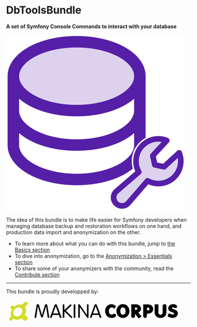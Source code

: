 # DbToolsBundle
**A set of Symfony Console Commands to interact with your database**

![Logo](./public/logo.svg)

The idea of this bundle is to make life easier for Symfony developers when managing
database backup and restoration workflows on one hand, and production data import
and anonymization on the other.

* To learn more about what you can do with this bundle, jump to [the Basics section](./getting-started/basics)
* To dive into anonymization, go to the [Anonymization > Essentials section](./anonymization/essentials)
* To share some of your anonymizers with the community, read the [Contribute section](./contribute/pack)

---

This bundle is proudly developped by:

<a href="https://makina-corpus.com/" target="_blank" title="Makina Corpus">
    <svg style="margin: auto; max-width: 100%" version="1.1" xmlns="http://www.w3.org/2000/svg" xmlns:xlink="http://www.w3.org/1999/xlink" width="480px" height="62px" viewBox="0 0 480 62" >
      <g>
        <path fill="#D0DD2A" d="M57.4,47.5c-2-1.6-4-3.3-6-4.899c-0.8-0.7-0.9-0.802-0.3-1.7   c1.2-2.102,2-4.3,2.5-6.602C54.4,30.7,54.3,27.2,53.1,23.7c-0.4-1.2-1-2.2-1.6-3.3c-0.2-0.3-0.3-0.6,0-0.9c0.9-1,1.8-2,2.8-2.9   c1.4-1.5,2.9-2.9,4.2-4.4c1.5-1.7,1.1-3.7-0.8-4.8c-0.5-0.4-1.1-0.7-1.7-1c-1.5-0.8-3-0.7-4.4-0.1c-1.2,0.5-2,1.3-2.9,2.3l-5,4.8   c-0.3,0.2-0.4,0.2-0.7,0.2c-0.3,0-0.6-0.1-1-0.1c-12.5-2-19.5,5.3-19.5,5.3c-0.3,0.3-0.6,0.3-0.9,0c-0.9-0.7-1.8-1.3-2.6-2   c-1.4-1.1-2.4-1.3-3.9-0.4c-1,0.6-1.5,1.5-2.2,2.3c-0.4,0.4-0.7,0.9-1,1.3c-0.8,1.3-0.7,2.6,0.4,3.7c0.9,0.9,1.8,1.8,2.8,2.7   c0.4,0.3,0.4,0.6,0.2,1.1c-0.3,0.6-0.6,1.1-0.8,1.7c-2.2,5-2.8,10.099-1,15.4c0.3,0.8,0.1,1.198-0.4,1.8   c-1.4,1.5-2.9,2.898-4.1,4.5c-1.1,1.398-1.1,3.1-0.1,4.6c0.4,0.5,0.8,1,1.2,1.5c1.1,1.299,2.9,1.299,4.1,0.2   c1.3-1.2,2.5-2.5,3.8-3.7c1.5-1.399,1-1.399,2.9-0.399c3.1,1.6,6.4,2.1,9.9,1.8c3.7-0.3,7-1.602,10.2-3.4c0.9-0.5,1-0.5,1.8,0.2   l1.3,1.2c1.3,1.2,2.6,2.398,3.9,3.5c1.8,1.5,4.5,1.6,6.4,0.3c1.3-0.901,2.4-2,3.5-3.1C59.5,51.799,59.5,49.2,57.4,47.5 M39.6,41.4   c-4.7,4.8-12.9,6.6-17.3,1.898C17.8,38.4,19.4,32.101,22.7,27.6c3.3-4.5,11.6-9.3,17.9-4.4C46.6,27.8,44.3,36.5,39.6,41.4"/>
        <path fill="var(--vp-makina-logo-text)" d="M88.6,13.1c0.5,0.5,0.9,1.1,1.2,1.9l7.9,27.3l8-27.3c0.2-0.8,0.6-1.4,1.1-1.9   s1.2-0.7,2.1-0.7c0.9,0,1.6,0.2,2.2,0.7s1,1.2,1.2,2l5.6,33.9l-4.4,0.8L108.9,18l-9,30.3h-4.4L86.6,18l-4.5,30   c-0.1,0.6-0.3,1.1-0.7,1.5C81,49.8,80.5,50,79.8,50c-0.6,0-1.1-0.2-1.5-0.601c-0.4-0.399-0.6-0.899-0.6-1.5v-0.8l5.4-32   c0.2-0.9,0.6-1.5,1.2-2c0.6-0.5,1.4-0.7,2.2-0.7C87.3,12.4,88.1,12.7,88.6,13.1"/>
        <path fill="var(--vp-makina-logo-text)" d="M137.4,13.1c0.5,0.5,0.9,1.2,1.2,2l12.8,33.7l-4.4,1.301l-3.2-8.401h-17   l-2.6,6.901c-0.2,0.398-0.4,0.8-0.8,1.099c-0.4,0.3-0.8,0.401-1.3,0.401c-0.6,0-1.1-0.2-1.5-0.602c-0.4-0.398-0.6-0.898-0.6-1.5   c0-0.398,0.1-0.8,0.3-1.199l11.8-31.6c0.3-0.699,0.6-1.4,1.1-1.9c0.5-0.6,1.1-0.799,2-0.799C136.2,12.4,136.9,12.7,137.4,13.1    M142.5,37.8l-7.2-20.1L128,37.8H142.5z"/>
        <path fill="var(--vp-makina-logo-text)" d="M154.4,14.6c0-0.6,0.2-1.1,0.6-1.5c0.4-0.4,0.9-0.7,1.5-0.7s1.1,0.2,1.6,0.6   c0.4,0.4,0.7,0.9,0.7,1.6v13.8l16.9-15.9l3.2,2.9L163,30.2l16.6,16.2c0.5,0.5,0.8,1.101,0.8,1.7c0,0.601-0.2,1.101-0.6,1.4   c-0.4,0.399-0.9,0.6-1.4,0.6c-0.7,0-1.3-0.3-1.8-0.8L158.8,32v17.6h-4.4V14.6z"/>
        <path fill="var(--vp-makina-logo-text)" d="M184.3,14.7c0-0.6,0.2-1.1,0.7-1.6c0.4-0.4,1-0.7,1.6-0.7   c0.6,0,1.1,0.2,1.5,0.7c0.4,0.4,0.6,1,0.6,1.6v34.9h-4.4V14.7z"/>
        <path fill="var(--vp-makina-logo-text)" d="M196.6,14.6c0-0.6,0.2-1.1,0.7-1.6c0.4-0.4,1-0.7,1.6-0.7c0.8,0,1.4,0.3,1.8,1   L220.5,42V14.6c0-0.6,0.2-1.1,0.6-1.6s0.9-0.7,1.5-0.7s1.2,0.2,1.6,0.7s0.6,1,0.6,1.6v33.3c0,0.601-0.2,1.101-0.6,1.601   c-0.4,0.399-0.9,0.6-1.6,0.6c-0.8,0-1.4-0.3-1.8-1L201,20.4v29.2l-4.4-0.1V14.6z"/>
        <path fill="var(--vp-makina-logo-text)" d="M246.3,13.1c0.5,0.5,0.9,1.2,1.2,2l12.8,33.7l-4.399,1.301l-3.2-8.401h-17   l-2.6,6.901c-0.2,0.398-0.4,0.8-0.801,1.099c-0.399,0.3-0.799,0.401-1.299,0.401c-0.6,0-1.1-0.2-1.5-0.602   c-0.4-0.398-0.6-0.898-0.6-1.5c0-0.398,0.1-0.8,0.3-1.199L241,15.2c0.3-0.699,0.6-1.4,1.1-1.9c0.5-0.6,1.101-0.799,2-0.799   C245.1,12.4,245.9,12.7,246.3,13.1 M251.4,37.8l-7.2-20.1L237,37.8H251.4z"/>
        <path fill="var(--vp-makina-logo-text)" d="M299.4,45.2c-0.5,0.699-1,1.3-1.601,1.8c-0.6,0.6-1.399,1.1-2.2,1.399   c-0.8,0.4-1.699,0.7-2.5,0.9c-0.8,0.2-1.699,0.4-2.6,0.5S288.8,50,288,50c-3.1,0-5.9-0.7-8.4-2s-4.5-3.2-6.1-5.601   c-1.1-1.6-1.9-3.399-2.6-5.3C270.3,35.2,270,33.2,270,31.2c0-2.4,0.4-4.7,1.1-6.8c0.801-2.2,1.801-4.1,3.2-5.8c1.4-1.7,3-3.1,5-4.2   c1.9-1.1,4.101-1.8,6.5-2h1.101c1,0,2,0.1,3.1,0.4c1.1,0.2,2.2,0.6,3.3,1c1.101,0.4,2.101,0.9,3.101,1.4s1.8,1.1,2.5,1.7   c0.199,0.2,0.399,0.4,0.5,0.6c0.1,0.2,0.1,0.5-0.101,0.7l-2.6,5.4c-0.2,0.3-0.601,0.5-1,0.6c-0.4,0.1-0.9,0-1.3-0.2   c-1-0.8-2-1.5-3-2s-2.2-0.8-3.301-0.8c-0.3,0-0.699,0.1-1.199,0.2c-1.101,0.2-2,0.6-2.801,1.2c-0.8,0.6-1.5,1.3-2.1,2.2   s-1,1.8-1.3,2.9c-0.3,1.1-0.4,2.2-0.4,3.4c0,1.299,0.101,2.5,0.4,3.7s0.7,2.2,1.3,3.1c0.6,0.9,1.3,1.601,2.2,2.2   c0.899,0.5,1.899,0.8,3.1,0.8c0.9,0,1.7-0.1,2.5-0.399s1.5-0.601,2.101-0.9c0.5-0.3,1.1-0.5,1.6-0.7c0.5-0.199,1.1-0.3,1.7-0.3   c1.3,0,2.399,0.4,3.3,1.2s1.4,1.9,1.4,3.1C300.1,43.8,299.9,44.5,299.4,45.2"/>
        <path fill="var(--vp-makina-logo-text)" d="M335.2,38.4c-0.9,2.3-2.101,4.3-3.7,6c-1.6,1.699-3.4,3.1-5.6,4.1   c-2.2,1-4.601,1.5-7.2,1.5c-2.601,0-5-0.5-7.2-1.5s-4.1-2.4-5.6-4.1c-1.601-1.7-2.801-3.7-3.7-6c-0.9-2.301-1.3-4.7-1.3-7.201   c0-2.6,0.399-5,1.3-7.3c0.899-2.3,2.1-4.3,3.7-6c1.6-1.7,3.399-3.1,5.6-4.1s4.6-1.5,7.2-1.5c2.6,0,5,0.5,7.2,1.5   c2.199,1,4.1,2.4,5.6,4.1c1.6,1.7,2.8,3.7,3.7,6c0.899,2.3,1.3,4.7,1.3,7.2C336.5,33.7,336.1,36.1,335.2,38.4 M325.4,27.7   c-0.301-1.2-0.7-2.4-1.301-3.3c-0.6-1-1.3-1.8-2.199-2.3c-0.9-0.5-2-0.9-3.301-0.9c-1.199,0-2.3,0.3-3.199,0.9   c-0.9,0.6-1.601,1.4-2.2,2.3c-0.601,1-1,2-1.3,3.2c-0.301,1.2-0.4,2.4-0.4,3.6c0,1.201,0.1,2.4,0.4,3.6c0.3,1.2,0.699,2.3,1.3,3.2   c0.6,1,1.3,1.8,2.2,2.3c0.899,0.601,1.899,0.9,3.199,0.9c1.2,0,2.2-0.3,3.101-0.8c0.899-0.601,1.7-1.301,2.3-2.2   c0.6-0.9,1.1-2,1.4-3.2c0.3-1.2,0.5-2.4,0.5-3.6C325.9,30.2,325.7,28.9,325.4,27.7"/>
        <path fill="var(--vp-makina-logo-text)" d="M362.7,50.799C362.4,50.9,362,51,361.6,51c-0.399,0-0.699-0.201-0.899-0.399   L351.6,38.5v6.7c0,0.7-0.1,1.3-0.399,1.9c-0.3,0.6-0.601,1.1-1.101,1.5c-0.5,0.399-1,0.8-1.6,1c-0.6,0.3-1.3,0.399-2,0.399   s-1.4-0.1-2-0.399c-0.6-0.302-1.2-0.601-1.6-1.101c-0.5-0.399-0.9-1-1.101-1.6c-0.3-0.602-0.399-1.2-0.399-1.9V13.8   c0-0.3,0.199-0.6,0.5-0.8c0.3-0.2,0.699-0.3,1.199-0.2h0.801h1.199h1.5h1.7c0.9,0,1.8-0.1,2.8-0.1h2.4h1.4c0.399,0,0.6,0,0.8,0.1   c1.7,0.3,3.3,0.7,4.8,1.3s2.8,1.4,3.9,2.3c1.1,1,2,2.2,2.6,3.6c0.6,1.4,1,3,1,4.9c0,1.3-0.2,2.5-0.6,3.5c-0.4,1-0.9,2-1.601,2.8   s-1.5,1.5-2.399,2.099c-0.9,0.602-1.9,1-3,1.401l8.5,10.599c0.3,0.302,0.399,0.602,0.399,0.802c0,0.198-0.3,0.5-0.7,0.698   L362.7,50.799z M356.9,22.5c-0.5-0.6-1.101-0.9-1.7-0.9H351.6v6.1h3.801c0.6,0,1.1-0.3,1.6-0.9c0.4-0.6,0.7-1.3,0.7-2.1   S357.4,23.2,356.9,22.5"/>
        <path fill="var(--vp-makina-logo-text)" d="M400.3,30.4c-0.6,1.5-1.5,2.8-2.6,3.9c-1.101,1.101-2.4,1.9-3.9,2.601   c-1.5,0.6-3.1,1-4.8,1.199c-0.4,0.101-1.1,0.101-2.1,0.101h-2.7v0.2V40.8c0,0.9-0.101,1.8-0.101,2.8c-0.1,0.9-0.199,1.801-0.3,2.5   c-0.1,0.801-0.3,1.301-0.6,1.7c-0.4,0.601-0.9,1.101-1.601,1.601c-0.6,0.5-1.5,0.699-2.5,0.699c-0.699,0-1.399-0.1-2-0.399   c-0.6-0.3-1.199-0.601-1.6-1.101c-0.5-0.5-0.8-1-1.1-1.6c-0.301-0.6-0.4-1.2-0.4-1.9V13.9c0-0.3,0.1-0.5,0.4-0.7   c0.3-0.2,0.6-0.3,1-0.3h7.5c1.5,0,3,0.1,4.5,0.2c1.5,0.2,2.899,0.4,4.3,0.7v-0.1c2.3,0.5,4.399,1.7,6.1,3.3   c1.7,1.7,2.7,3.8,3.101,6.3c0.1,0.6,0.199,1.3,0.199,2.1C401.2,27.3,400.9,28.9,400.3,30.4 M390.2,22.8c-0.601-0.7-1.4-1.1-2.2-1.1   h-3.6v7.6h3.6c0.9,0,1.6-0.4,2.2-1.1c0.6-0.7,0.899-1.6,0.899-2.7S390.8,23.5,390.2,22.8"/>
        <path fill="var(--vp-makina-logo-text)" d="M436.2,41.101c-0.8,1.898-1.9,3.5-3.4,4.8c-1.399,1.3-3.2,2.3-5.1,3   c-2,0.7-4.101,1-6.4,1s-4.5-0.401-6.399-1c-2-0.7-3.7-1.7-5.101-3c-1.399-1.3-2.6-2.901-3.399-4.8c-0.801-1.9-1.2-4-1.2-6.5V13.8   c0-0.3,0.1-0.5,0.399-0.7c0.301-0.2,0.7-0.3,1.101-0.3h7.399c0.4,0,0.801,0.1,1,0.3c0.301,0.2,0.4,0.5,0.4,0.7v20.999   c0,2,0.5,3.602,1.6,4.802c1.101,1.198,2.5,1.8,4.2,1.8s3.101-0.602,4.2-1.8c1.1-1.2,1.6-2.802,1.6-4.802V17.3   c0-0.7,0.101-1.3,0.4-1.9s0.6-1.1,1.1-1.6s1-0.8,1.601-1.1c0.6-0.3,1.3-0.4,2-0.4s1.399,0.1,2,0.4c0.6,0.3,1.2,0.6,1.7,1.1   s0.899,1,1.1,1.6c0.3,0.6,0.4,1.2,0.4,1.9v17.3C437.5,37.101,437,39.2,436.2,41.101"/>
        <path fill="var(--vp-makina-logo-text)" d="M460.3,27.4c1.5,0.6,2.8,1.3,4.101,2.1c1.199,0.9,2.199,1.9,3,3.2   c0.8,1.3,1.199,2.9,1.199,4.7c0,1.3-0.199,2.5-0.699,3.7c-0.4,1.198-1,2.3-1.801,3.399c-1.399,1.9-3,3.299-5,4.101   c-2,0.899-4.1,1.3-6.399,1.3c-0.9,0-1.9-0.102-3-0.3c-1.2-0.2-2.3-0.5-3.601-0.802c-1.199-0.299-2.399-0.698-3.5-1.099   c-1.1-0.401-2.1-0.8-2.8-1.2c-0.3-0.1-0.5-0.201-0.7-0.5c-0.199-0.3-0.199-0.5-0.199-0.701c0.1-0.898,0.3-1.599,0.5-2.198   c0.199-0.601,0.399-1.2,0.6-1.802c0.1-0.299,0.1-0.5,0.2-0.698c0.1-0.2,0.1-0.4,0.2-0.5l-0.101,0.1c0.101-0.1,0.101-0.3,0.2-0.5   s0.1-0.401,0.2-0.6c0-0.101,0-0.2,0.1-0.302V39v-0.201c0-0.398,0.2-0.698,0.601-0.898c0.399-0.2,0.899-0.2,1.5-0.102   C445.1,37.9,445.4,38,445.8,38.101c0.4,0.198,0.8,0.3,1.3,0.5c0.5,0.198,0.9,0.399,1.4,0.5c0.5,0.198,0.8,0.3,1.1,0.399   c1,0.4,1.9,0.7,2.801,1c0.899,0.299,1.699,0.4,2.5,0.4c0.399,0,0.8-0.102,1.199-0.3c0.4-0.2,0.7-0.4,1-0.7   c0.301-0.3,0.601-0.602,0.7-1c0.2-0.4,0.3-0.9,0.3-1.3c0-0.302-0.1-0.601-0.3-0.802c-0.2-0.198-0.5-0.5-0.8-0.698   c-0.3-0.2-0.6-0.4-0.9-0.5c-0.3-0.101-0.6-0.302-0.8-0.4v0.099c-0.8-0.398-1.6-0.698-2.399-1C451.6,33.9,450.3,33.4,449.1,32.9   c-1.3-0.5-2.399-1.2-3.399-1.9c-1-0.8-1.8-1.8-2.5-2.9c-0.601-1.2-0.9-2.6-0.9-4.3c0-1.8,0.4-3.5,1.2-4.9   c0.8-1.4,1.8-2.7,3.101-3.6c1.3-1,2.699-1.7,4.3-2.2c1.6-0.5,3.2-0.8,4.899-0.8c0.8,0,1.9,0.1,3.101,0.3s2.399,0.6,3.5,1.1   c1.1,0.5,2.1,1.2,2.899,2c0.8,0.8,1.2,1.8,1.2,3c0,1.2-0.399,2.2-1.3,3c-0.9,0.8-1.9,1.3-3.2,1.3c-0.7,0-1.4-0.1-1.9-0.3   c-0.6-0.2-1.199-0.4-1.699-0.7c-0.601-0.2-1.2-0.5-1.801-0.7C456,21.1,455.4,21,454.7,21c-0.4,0-0.9,0.2-1.4,0.5   c-0.5,0.3-0.7,0.8-0.7,1.5c0,0.4,0.101,0.7,0.301,1c0.199,0.3,0.399,0.5,0.699,0.7c0.301,0.2,0.601,0.4,1,0.5   c0.4,0.1,0.7,0.3,1,0.4c0.2,0.1,0.4,0.2,0.601,0.2l-0.2-0.1h0.2v0.1C457.4,26.4,458.8,26.9,460.3,27.4"/>
      </g>
    </svg>
  </a>
